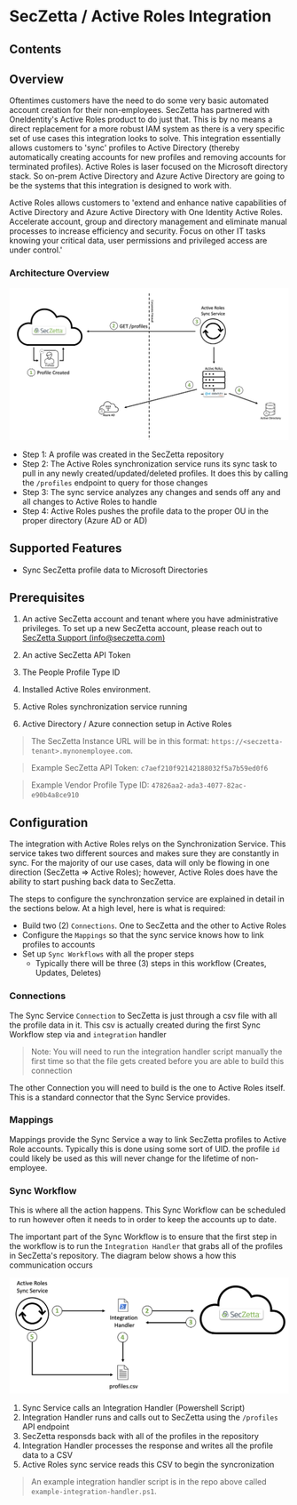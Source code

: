 # SecZetta / Active Roles Integration

## Contents

## Overview

Oftentimes customers have the need to do some very basic automated account creation for their non-employees. SecZetta has partnered with OneIdentity's Active Roles product to do just that. This is by no means a direct replacement for a more robust IAM system as there is a very specific set of use cases this integration looks to solve. This integration essentially allows customers to 'sync' profiles to Active Directory (thereby automatically creating accounts for new profiles and removing accounts for terminated profiles). Active Roles is laser focused on the Microsoft directory stack. So on-prem Active Directory and Azure Active Directory are going to be the systems that this integration is designed to work with.

Active Roles allows customers to 'extend and enhance native capabilities of Active Directory and Azure Active Directory with One Identity Active Roles. Accelerate account, group and directory management and eliminate manual processes to increase efficiency and security. Focus on other IT tasks knowing your critical data, user permissions and privileged access are under control.'

### Architecture Overview

![Architecture Overview](img/active-roles-integration-overview.png)

- Step 1: A profile was created in the SecZetta repository
- Step 2: The Active Roles synchronization service runs its sync task to pull in any newly created/updated/deleted profiles. It does this by calling the `/profiles` endpoint to query for those changes
- Step 3: The sync service analyzes any changes and sends off any and all changes to Active Roles to handle
- Step 4: Active Roles pushes the profile data to the proper OU in the proper directory (Azure AD or AD)

## Supported Features

- Sync SecZetta profile data to Microsoft Directories

## Prerequisites

1. An active SecZetta account and tenant where you have administrative privileges. To set up a new SecZetta account, please reach out to [SecZetta Support (info@seczetta.com)](mailto:info@seczetta.com)

2. An active SecZetta API Token

3. The People Profile Type ID

4. Installed Active Roles environment.

5. Active Roles synchronization service running

6. Active Directory / Azure connection setup in Active Roles

> The SecZetta Instance URL will be in this format: `https://<seczetta-tenant>.mynonemployee.com`.

> Example SecZetta API Token: `c7aef210f92142188032f5a7b59ed0f6`

> Example Vendor Profile Type ID: `47826aa2-ada3-4077-82ac-e90b4a8ce910`

## Configuration

The integration with Active Roles relys on the Synchronization Service. This service takes two different sources and makes sure they are constantly in sync. For the majority of our use cases, data will only be flowing in one direction (SecZetta => Active Roles); however, Active Roles does have the ability to start pushing back data to SecZetta.

The steps to configure the synchronzation service are explained in detail in the sections below. At a high level, here is what is required:

- Build two (2) `Connections`. One to SecZetta and the other to Active Roles
- Configure the `Mappings` so that the sync service knows how to link profiles to accounts
- Set up `Sync Workflows` with all the proper steps
  - Typically there will be three (3) steps in this workflow (Creates, Updates, Deletes)

### Connections

The Sync Service `Connection` to SecZetta is just through a csv file with all the profile data in it. This csv is actually created during the first Sync Workflow step via and `integration` handler

> Note: You will need to run the integration handler script manually the first time so that the file gets created before you are able to build this connection

The other Connection you will need to build is the one to Active Roles itself. This is a standard connector that the Sync Service provides.

### Mappings

Mappings provide the Sync Service a way to link SecZetta profiles to Active Role accounts. Typically this is done using some sort of UID. the profile `id` could likely be used as this will never change for the lifetime of non-employee.

### Sync Workflow 

This is where all the action happens. This Sync Workflow can be scheduled to run however often it needs to in order to keep the accounts up to date.

The important part of the Sync Workflow is to ensure that the first step in the workflow is to run the `Integration Handler` that grabs all of the profiles in SecZetta's repository. The diagram below shows a how this communication occurs

![Connection Overview](img/active-roles-seczetta-connection.png)

1. Sync Service calls an Integration Handler (Powershell Script)
2. Integration Handler runs and calls out to SecZetta using the `/profiles` API endpoint
3. SecZetta responsds back with all of the profiles in the repository
4. Integration Handler processes the response and writes all the profile data to a CSV
5. Active Roles sync service reads this CSV to begin the syncronization

> An example integration handler script is in the repo above called `example-integration-handler.ps1`. 